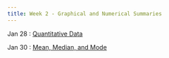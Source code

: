 ```yaml
---
title: Week 2 - Graphical and Numerical Summaries
---
```


Jan 28
: [Quantitative Data](https://rmshksu.github.io/stat225_spring2025/classes/d3-225-spr25.html)

Jan 30
: [Mean, Median, and Mode](https://rmshksu.github.io/stat225_spring2025/classes/d4-225-spr25.html)
